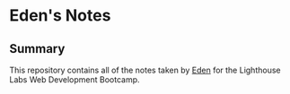 # Eden's Notes
## Summary

This repository contains all of the notes taken by [Eden](https://github.com/basktballer) for the Lighthouse Labs Web Development Bootcamp.